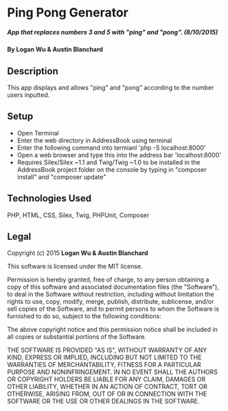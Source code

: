 # Ping Pong Generator

##### App that replaces numbers 3 and 5 with "ping" and "pong". (8/10/2015)

#### By **Logan Wu & Austin Blanchard**

## Description
This app displays and allows "ping" and "pong" according to the number users inputted.

## Setup
* Open Terminal
* Enter the web directory in AddressBook using terminal
* Enter the following command into termianl 'php -S localhost:8000'
* Open a web browser and type this into the address bar 'localhost:8000'
* Requires Silex/Silex ~1.1 and Twig/Twig ~1.0 to be installed in the AddressBook project folder on the console by typing in "composer install" and "composer update"

## Technologies Used

PHP, HTML, CSS, Silex, Twig, PHPUnit, Composer

## Legal

Copyright (c) 2015 **Logan Wu & Austin Blanchard**

This software is licensed under the MIT license.

Permission is hereby granted, free of charge, to any person obtaining a copy of this software and associated documentation files (the "Software"), to deal in the Software without restriction, including without limitation the rights to use, copy, modify, merge, publish, distribute, sublicense, and/or sell copies of the Software, and to permit persons to whom the Software is furnished to do so, subject to the following conditions:

The above copyright notice and this permission notice shall be included in all copies or substantial portions of the Software.

THE SOFTWARE IS PROVIDED "AS IS", WITHOUT WARRANTY OF ANY KIND, EXPRESS OR IMPLIED, INCLUDING BUT NOT LIMITED TO THE WARRANTIES OF MERCHANTABILITY, FITNESS FOR A PARTICULAR PURPOSE AND NONINFRINGEMENT. IN NO EVENT SHALL THE AUTHORS OR COPYRIGHT HOLDERS BE LIABLE FOR ANY CLAIM, DAMAGES OR OTHER LIABILITY, WHETHER IN AN ACTION OF CONTRACT, TORT OR OTHERWISE, ARISING FROM, OUT OF OR IN CONNECTION WITH THE SOFTWARE OR THE USE OR OTHER DEALINGS IN THE SOFTWARE.
